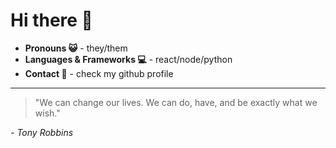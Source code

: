 # Hi there 👋

- **Pronouns 😺** - they/them
- **Languages & Frameworks 💻** - react/node/python
- **Contact 📨** - check my github profile
---

> "We can change our lives. We can do, have, and be exactly what we wish."

*- Tony Robbins*